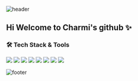 ![header](https://capsule-render.vercel.app/api?type=waving&height=150&color=B97A63&descAlign=100&descAlignY=61)
## Hi Welcome to Charmi's github ✨

### 🛠️ Tech Stack & Tools
<p>
  <img src="https://img.shields.io/badge/Python-3776AB?style=flat&logo=Python&logoColor=white"/>
  <img src="https://img.shields.io/badge/Git-F05032?style=flat&logo=Git&logoColor=white"/>
  <img src="https://img.shields.io/badge/MySQL-4479A1?style=flat&logo=MySQL&logoColor=white"/>
  <img src="https://img.shields.io/badge/Pandas-150458?style=flat&logo=Pandas&logoColor=white"/>
  <img src="https://img.shields.io/badge/NumPy-013243?style=flat&logo=NumPy&logoColor=white"/>
  <img src="https://img.shields.io/badge/Scikit--learn-F7931E?style=flat&logo=scikit-learn&logoColor=white"/>
  <img src="https://img.shields.io/badge/PyTorch-EE4C2C?style=flat&logo=PyTorch&logoColor=white"/>
  <img src="https://img.shields.io/badge/Hugging Face-FFD21E?style=flat&logo=Hugging-Face&logoColor=black"/>
</p>


![footer](https://capsule-render.vercel.app/api?type=waving&height=150&color=B97A63&descAlign=100&descAlignY=61&section=footer)
